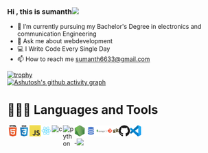  ###      Hi , this is sumanth<img  width="25px" src="https://github.com/sciencepal/sciencepal/blob/master/assets/Hi.gif" />




- 🔭 I’m currently pursuing my Bachelor's Degree in electronics and communication Engineering
- 💬 Ask me about webdevelopment
- 💻 I Write Code Every Single Day
- 📫 How to reach me sumanth6633@gmail.com

 [![trophy](https://github-profile-trophy.vercel.app/?username=rakurthisumanth&theme=onedark)](https://github.com/rakurthisumanth/github-profile-trophy)
 <br/>
  [![Ashutosh's github activity graph](https://activity-graph.herokuapp.com/graph?username=rakurthisumanth&theme=chartreuse-dark)](https://github.com/rakurthisumanth/github-readme-activity-graph)
 <h1> 👨🏻‍💻 Languages and Tools</h1>


 
<img align="left" alt="HTML5" width="26px" src="https://raw.githubusercontent.com/github/explore/80688e429a7d4ef2fca1e82350fe8e3517d3494d/topics/html/html.png" />
<img align="left" alt="CSS3" width="26px" src="https://raw.githubusercontent.com/github/explore/80688e429a7d4ef2fca1e82350fe8e3517d3494d/topics/css/css.png" />

<img align="left" alt="JavaScript" width="26px" src="https://raw.githubusercontent.com/github/explore/80688e429a7d4ef2fca1e82350fe8e3517d3494d/topics/javascript/javascript.png" />
<img align="left" alt="React" width="26px" src="https://raw.githubusercontent.com/github/explore/80688e429a7d4ef2fca1e82350fe8e3517d3494d/topics/react/react.png" />

 <img align="left" alt="c" width="26px" src="https://seeklogo.com/images/C/c-programming-language-logo-9B32D017B1-seeklogo.com.png" />
<img align="left" alt="python" width="26px" src="https://logos-download.com/wp-content/uploads/2016/10/Python_logo_icon.png" />
<img align="left" alt="Node.js" width="26px" src="https://raw.githubusercontent.com/github/explore/80688e429a7d4ef2fca1e82350fe8e3517d3494d/topics/nodejs/nodejs.png" />
<img align="left" alt="SQL" width="26px" src="https://raw.githubusercontent.com/github/explore/80688e429a7d4ef2fca1e82350fe8e3517d3494d/topics/sql/sql.png" />
<img align="left" alt="MongoDB" width="26px" src="https://raw.githubusercontent.com/github/explore/80688e429a7d4ef2fca1e82350fe8e3517d3494d/topics/mongodb/mongodb.png" />
<img align="left" alt="Git" width="26px" src="https://raw.githubusercontent.com/github/explore/80688e429a7d4ef2fca1e82350fe8e3517d3494d/topics/git/git.png" />
<img align="left" alt="GitHub" width="26px" src="https://raw.githubusercontent.com/github/explore/78df643247d429f6cc873026c0622819ad797942/topics/github/github.png" />
<img align="left" alt="Visual Studio Code" width="26px" src="https://raw.githubusercontent.com/github/explore/80688e429a7d4ef2fca1e82350fe8e3517d3494d/topics/visual-studio-code/visual-studio-code.png" />


  <br/>

-<img src="https://github-readme-stats.vercel.app/api?username=rakurthisumanth&&show_icons=true&title_color=ffffff&icon_color=bb2acf&text_color=daf7dc&bg_color=151515">


[website]: https://codeSTACKr.com
[course]: http://vsCodeHero.com
